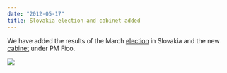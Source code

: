 ```yaml
---
date: "2012-05-17"
title: Slovakia election and cabinet added
---
```


We have added the results of the March [election]( http://dev.parlgov.org/data/svk/election-parliament/2012-03-10/) in Slovakia and the new [cabinet]( http://dev.parlgov.org/data/svk/cabinet-party/2012-04-04/) under PM Fico.

![](/images/parliament-scotland.jpg)
